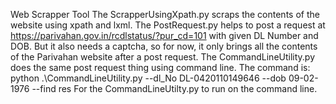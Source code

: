 Web Scrapper Tool
The ScrapperUsingXpath.py scraps the contents of the website using xpath and lxml. 
The PostRequest.py helps to post a request at https://parivahan.gov.in/rcdlstatus/?pur_cd=101 with given DL Number and DOB. 
But it also needs a captcha, so for now, it only brings all the contents of the Parivahan website after a post request.
The CommandLineUtility.py does the same post request thing using command line. 
The command is: python .\CommandLineUtility.py --dl_No DL-0420110149646 --dob 09-02-1976 --find res
For the CommandLineUtilty.py to run on the command line.  
